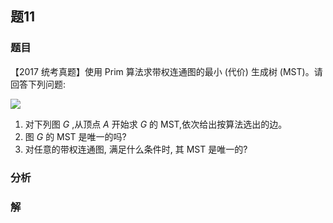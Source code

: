 ## 题11
### 题目
【2017 统考真题】使用 Prim 算法求带权连通图的最小 (代价) 生成树 (MST)。请回答下列问题:

![](https://img.hwenyi.live/202410101534056.webp)

1. 对下列图 $G$ ,从顶点 $A$ 开始求 $G$ 的 MST,依次给出按算法选出的边。
2. 图 $G$ 的 MST 是唯一的吗?
3. 对任意的带权连通图, 满足什么条件时, 其 MST 是唯一的?
### 分析

### 解
